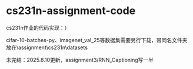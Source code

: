 # cs231n-assignment-code
cs231n作业的代码实现：）  

cifar-10-batches-py、imagenet_val_25等数据集需要另行下载，带同名文件夹放在\assignment\cs231n\datasets  

未完结：2025.8.10更新，assignment3/RNN_Captioning写一半  
